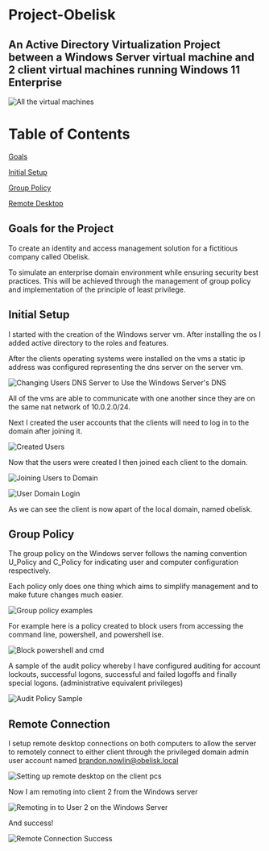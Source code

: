 # Project-Obelisk
## An Active Directory Virtualization Project between a Windows Server virtual machine and 2 client virtual machines running Windows 11 Enterprise  

![All the virtual machines](https://github.com/NowlinB/Project-Obelisk/assets/38094031/bc26da95-27e4-4afe-894a-6b2ef9d28cdf)     

# Table of Contents
[Goals](#goals)   

[Initial Setup](#initial-setup)      

[Group Policy](#group-policy)   

[Remote Desktop](#remote-desktop)

## Goals for the Project  <a name="goals"></a>
To create an identity and access management solution for a fictitious company called Obelisk.     

To simulate an enterprise domain environment while ensuring security best practices. This will be achieved through the management of group policy and implementation of the principle of least privilege.
## Initial Setup  <a name="initial-setup"></a>
I started with the creation of the Windows server vm. After installing the os I added active directory to the roles and features.  

After the clients operating systems were installed on the vms a static ip address was configured representing the dns server on the server vm.   

![Changing Users DNS Server to Use the Windows Server's DNS](https://github.com/NowlinB/Project-Obelisk/assets/38094031/e0bf4a2a-c75e-4696-9a56-8452bf9e54dc)

All of the vms are able to communicate with one another since they are on the same nat network of 10.0.2.0/24. 

Next I created the user accounts that the clients will need to log in to the domain after joining it.  

 ![Created Users](https://github.com/NowlinB/Project-Obelisk/assets/38094031/36231110-6f63-451d-a237-b223c353ec76)  
  
Now that the users were created I then joined each client to the domain.  

![Joining Users to Domain](https://github.com/NowlinB/Project-Obelisk/assets/38094031/4474b509-bdc7-48a3-b2a7-95a79ccdc87b)


![User Domain Login](https://github.com/NowlinB/Project-Obelisk/assets/38094031/a157e52f-fd13-4f95-88f1-61c9636239fe)   

As we can see the client is now apart of the local domain, named obelisk.

     
## Group Policy  <a name="group-policy"></a>

The group policy on the Windows server follows the naming convention U_Policy and C_Policy for indicating user and computer configuration respectively.

Each policy only does one thing which aims to simplify management and to make future changes much easier.  

![Group policy examples](https://github.com/NowlinB/Project-Obelisk/assets/38094031/94eb8d91-61ad-4e4c-a5ad-641704164b3d)  

For example here is a policy created to block users from accessing the command line, powershell, and powershell ise.

![Block powershell and cmd](https://github.com/NowlinB/Project-Obelisk/assets/38094031/78b5a374-f7af-4018-b7c3-b16756b501c0)   


A sample of the audit policy whereby I have configured auditing for account lockouts, successful logons, successful and failed logoffs and finally special logons. (administrative equivalent privileges)    

![Audit Policy Sample](https://github.com/NowlinB/Project-Obelisk/assets/38094031/307c3410-de59-4c70-a681-af063d318a8d)     

## Remote Connection   <a name="remote-desktop"></a>

I setup remote desktop connections on both computers to allow the server to remotely connect to either client through the privileged domain admin user account named brandon.nowlin@obelisk.local  

![Setting up remote desktop on the client pcs](https://github.com/NowlinB/Project-Obelisk/assets/38094031/bcb46c1f-04a6-4221-a1d1-621e3c3c8543)   

Now I am remoting into client 2 from the Windows server  

![Remoting in to User 2 on the Windows Server](https://github.com/NowlinB/Project-Obelisk/assets/38094031/615c2bf6-3cd6-4a58-8338-85acf5c3385d)  

And success!  

![Remote Connection Success](https://github.com/NowlinB/Project-Obelisk/assets/38094031/301c4d85-582d-4849-a537-f9e5b16710f0)



